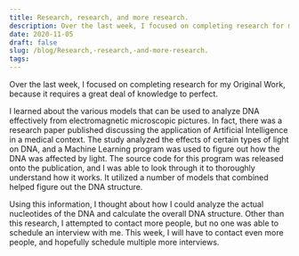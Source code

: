 ```yaml
---
title: Research, research, and more research.
description: Over the last week, I focused on completing research for my Original Work, because it requires a gre...
date: 2020-11-05
draft: false
slug: /blog/Research,-research,-and-more-research.
tags: 
---
```

Over the last week, I focused on completing research for my Original Work, because it requires a great deal of knowledge to perfect.

I learned about the various models that can be used to analyze DNA effectively from electromagnetic microscopic pictures. In fact, there was a research paper published discussing the application of Artificial Intelligence in a medical context. The study analyzed the effects of certain types of light on DNA, and a Machine Learning program was used to figure out how the DNA was affected by light. The source code for this program was released onto the publication, and I was able to look through it to thoroughly understand how it works. It utilized a number of models that combined helped figure out the DNA structure.

Using this information, I thought about how I could analyze the actual nucleotides of the DNA and calculate the overall DNA structure. Other than this research, I attempted to contact more people, but no one was able to schedule an interview with me. This week, I will have to contact even more people, and hopefully schedule multiple more interviews.


